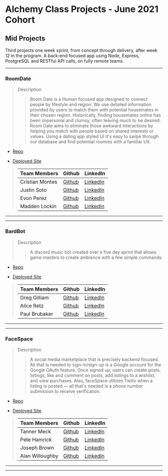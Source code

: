 # Alchemy Class Projects - June 2021 Cohort

## Mid Projects

Third projects one week sprint, from concept through delivery, after week 12 in the program.  A back-end focused app using Node, Express, PostgreSQL and RESTful API calls, on fully remote teams.
___

### RoomDate

> Description 
>> Room Date is a Human focused app designed to connect people by lifestyle and region. We use detailed information provided by users to match them with potential housemates in their chosen region. Historically, finding housemates online has been impersonal and clumsy, often leaving much to be desired. Room Date aims to eliminate those awkward interactions by helping you match with people based on shared interests or values. Using a dating app styled UI it's easy to swipe through our database and find potential roomies with a familiar UX.

* [Repo](https://github.com/RoomDate/roomdate-BE)

* [Deployed Site](https://roomdate.herokuapp.com/)

>| Team Members  | Github  | LinkedIn  |
>|---|---|---|
>| Cristian Montes| [Github](https://github.com/cristian-montes)   | [LinkedIn](https://www.linkedin.com/in/cristianmontesmujica/)   |
>|  Justin Soto |  [Github](https://github.com/justin-w-soto)  |  [LinkedIn](https://www.linkedin.com/in/justinwsoto/)  |
>| Evon Perez |  [Github]()  |  [LinkedIn]()  |
>| Madden Lockin |  [Github](https://github.com/maddenlockin)  |  [LinkedIn](https://www.linkedin.com/in/madden-lockin/)  |

___
___

### BardBot

> Description 
>> A discord music bot created over a five day sprint that allows game masters to create ambience with a few simple commands.

* [Repo](https://github.com/AlchemyBardbot)

* [Deployed Site](https://discord.com/login?redirect_to=%2Foauth2%2Fauthorize%3Fclient_id%3D898634072493027369%26permissions%3D3155968%26scope%3Dbot)

>| Team Members  | Github  | LinkedIn  |
>|---|---|---|
>| Greg Gilliam| [Github](https://github.com/greg-gilliam)   | [LinkedIn](https://www.linkedin.com/in/gregory-gilliam/)   |
>| Alice Retz| [Github](https://github.com/Alice-Retz)  |  [LinkedIn](https://www.linkedin.com/in/aliceretz/)  |
>| Paul Brubaker |  [Github](https://github.com/p-brubaker)  |  [LinkedIn](https://www.linkedin.com/in/paul-brubaker-a94597176/)  |
___
___

### FaceSpace

> Description 
>> A social media marketplace that is precisely backend focused. All that is needed to sign-in/sign-up is a Google account for the Google OAuth feature. Once signed up, users can create posts, listings, like and comment on posts, add listings to a wishlist, and view purchases. Also, faceSpace utilizes Twilio when a listing is posted — all that's needed is a phone number submission to receive verification.

* [Repo](https://github.com/alchemy-june2021-faceSpace/faceSpace)

* [Deployed Site](http://facespacemain.herokuapp.com/)

>| Team Members  | Github  | LinkedIn  |
>|---|---|---|
>|Tanner Meck| [Github](https://github.com/tannermeck)   | [LinkedIn](https://www.linkedin.com/in/tanner-meck/)   |
>|  Pete Hamrick| [Github](https://github.com/pete-hamrick)  |  [LinkedIn](http://www.linkedin.com/in/petehamrick)  |
>| Joseph Brown| [Github](https://github.com/Joseph-K-B)  |  [LinkedIn](https://www.linkedin.com/in/joseph-k-brown/)  |
>| Alan Willoughby |  [Github](https://github.com/satyadvaya)  |  [LinkedIn](https://www.linkedin.com/in/alan-willoughby)  |

___
___
<!-- 
### 

> Description 
>>

* [Repo]()

* [Deployed Site]()

>| Team Members  | Github  | LinkedIn  |
>|---|---|---|
>| Name| [Github]()   | [LinkedIn]()   |
>|  Name| [Github]()  |  [LinkedIn]()  |
>|  Name| [Github]()  |  [LinkedIn]()  |
>| Name |  [Github]()  |  [LinkedIn]()  |

___
___

### 

> Description 
>>

* [Repo]()

* [Deployed Site]()

>| Team Members  | Github  | LinkedIn  |
>|---|---|---|
>| Name| [Github]()   | [LinkedIn]()   |
>|  Name| [Github]()  |  [LinkedIn]()  |
>|  Name| [Github]()  |  [LinkedIn]()  |
>| Name |  [Github]()  |  [LinkedIn]()  |

___
___

### 

> Description 
>>

* [Repo]()

* [Deployed Site]()

>| Team Members  | Github  | LinkedIn  |
>|---|---|---|
>| Name| [Github]()   | [LinkedIn]()   |
>|  Name| [Github]()  |  [LinkedIn]()  |
>|  Name| [Github]()  |  [LinkedIn]()  |
>| Name |  [Github]()  |  [LinkedIn]()  |

___
___ -->